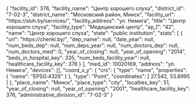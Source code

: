 {
    "facility_id": 376,
    "facility_name": "Центр хорошего слуха",
    "district_id": "7-02-3",
    "district_name": "Московский район, Минск",
    "facility_url": "https:\/\/sluh.by\/services\/",
    "facility_address": "ул. Немига",
    "title": "Центр хорошего слуха",
    "facility_type": "Медицинский центр",
    "ap_1": "42",
    "name": "Центр хорошего слуха",
    "state": "public institution",
    "stats": [
        {
            "url": "https:\/\/chenki.by\/",
            "dep_name": null,
            "date_year": null,
            "num_beds_dep": null,
            "num_deps_year": null,
            "num_doctors_dep": null,
            "num_doctors_med": 0,
            "year_of_closing": null,
            "year_of_opening": "2014",
            "beds_in_hospital_key": 335,
            "num_beds_facility_year": null,
            "healthcare_facility_key": 376
        }
    ],
    "med_id": 10020169,
    "address": "ул. Немига",
    "devices": [],
    "coord_x_y": {
        "crs": {
            "type": "name",
            "properties": {
                "name": "EPSG:4326"
            }
        },
        "type": "Point",
        "coordinates": [
            27.542,
            53.8995
        ]
    },
    "place_name": "Минск",
    "place_type": "city",
    "localties_key": 51,
    "year_of_closing": null,
    "year_of_opening": "2001",
    "healthcare_facility_key": 376,
    "administrative_division_id": "7-02-3"
}